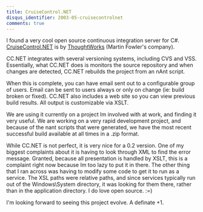 ```yaml
---
title: CruiseControl.NET
disqus_identifier: 2003-05-cruisecontrolnet
comments: true
---
```


I found a very cool open source continuous integration server for C#. [CruiseControl.NET][1] is by [ThoughtWorks][2] (Martin Fowler's company).

CC.NET integrates with several versioning systems, including CVS and VSS. Essentially, what CC.NET does is monitors the source repository and when changes are detected, CC.NET rebuilds the project from an nAnt script.

When this is complete, you can have email sent out to a configurable group of users. Email can be sent to users always or only on change (ie: build broken or fixed). CC.NET also includes a web site so you can view previous build results. All output is customizable via XSLT.

We are using it currently on a project Im involved with at work, and finding it very useful. We are working on a very rapid development project, and because of the nant scripts that were generated, we have the most recent successful build available at all times in a .zip format.

While CC.NET is not perfect, it is very nice for a 0.2 version. One of my biggest complaints about it is having to look through XML to find the error message. Granted, because all presentation is handled by XSLT, this is a complaint right now because Im too lazy to put it in there. The other thing that I ran across was having to modify some code to get it to run as a service. The XSL paths were relative paths, and since services typically run out of the Windows\System directory, it was looking for them there, rather than in the application directory. I do love open source. :=)

I'm looking forward to seeing this project evolve. A definate +1.

[1]:http://www.continuousintegration.net
[2]:http://www.thoughtworks.com
